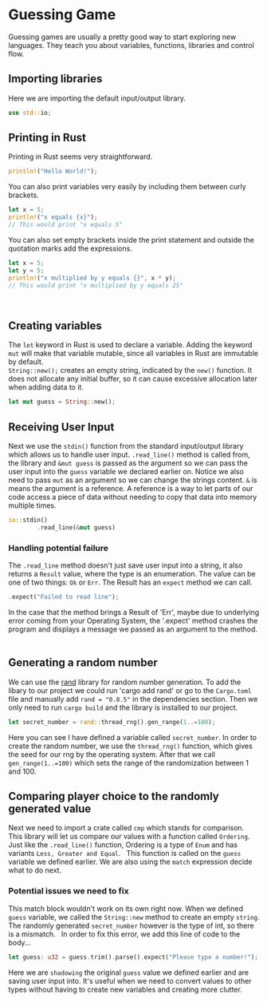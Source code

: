 # Guessing Game
Guessing games are usually a pretty good way to start exploring new languages. They teach you about variables, functions, libraries and control flow.

## Importing libraries
Here we are importing the default input/output library.
``` Rust
use std::io;
```

## Printing in Rust
Printing in Rust seems very straightforward.
``` Rust
println!("Hello World!");
```
You can also print variables very easily by including them between curly brackets.
``` Rust
let x = 5;
println!("x equals {x}"); 
// This would print "x equals 5"
``` 
You can also set empty brackets inside the print statement and outside the quotation marks
add the expressions.
``` Rust
let x = 5;
let y = 5;
println!("x multiplied by y equals {}", x * y);
// This would print "x multiplied by y equals 25"
```
&nbsp;
## Creating variables
The `let` keyword in Rust is used to declare a variable. Adding the keyword `mut` will make that variable mutable, since all variables in Rust are immutable by default. <br>
`String::new();` creates an empty string, indicated by the `new()` function. It does not allocate any initial buffer, so it can cause excessive allocation later when adding data to it.
``` Rust
let mut guess = String::new();
```

## Receiving User Input 
Next we use the `stdin()` function from the standard input/output library which allows us to handle user input. `.read_line()` method is called from, the library and `&mut guess` is passed as the argument so we can pass the user input into the `guess` variable we declared earlier on. Notice we also need to pass `mut` as an argument so we can change the strings content.
`&` is means the argument is a reference. A reference is a way to let parts of our code access a piece of data without needing to copy that data into memory multiple times.
``` Rust
io::stdin()
        .read_line(&mut guess)
```

### Handling potential failure
The `.read_line` method doesn't just save user input into a string, it also returns a `Result` value, where the type is an enumeration. The value can be one of two things: `Ok` or `Err`. The Result has an `expect` method we can call.
``` Rust
.expect("Failed to read line");
```
In the case that the method brings a Result of 'Err', maybe due to underlying error coming from your Operating System, the '.expect' method crashes the program and displays a message we passed as an argument to the method.
&nbsp;
## Generating a random number
We can use the [rand](https://crates.io/crates/rand) library for random number generation.
To add the libary to our project we could run 'cargo add rand' or go to the `Cargo.toml` file and manually add `rand = "0.8.5"` in the dependencies section. Then we only need to run `cargo build` and the library is installed to our project.
&nbsp;
``` Rust
let secret_number = rand::thread_rng().gen_range(1..=100);
```
Here you can see I have defined a variable called `secret_number`. In order to create the random number, we use the `thread_rng()` function, which gives the seed for our rng by the operating system. After that we call `gen_range(1..=100)` which sets the range of the randomization between 1 and 100.
&nbsp;
## Comparing player choice to the randomly generated value
Next we need to import a crate called `cmp` which stands for comparison. This library will let us compare our values with a function called `Ordering`. Just like the `.read_line()` function, Ordering is a type of `Enum` and has variants `Less, Greater and Equal`.
&nbsp;
This function is called on the `guess` variable we defined earlier. We are also using the `match` expression decide what to do next.
&nbsp;
### Potential issues we need to fix
This match block wouldn't work on its own right now. When we defined `guess` variable, we called the `String::new` method to create an empty `string`. The randomly generated `secret_number` however is the type of int, so there is a mismatch.
&nbsp;
In order to fix this error, we add this line of code to the body...
``` Rust
let guess: u32 = guess.trim().parse().expect("Please type a number!");
```
Here we are `shadowing` the original `guess` value we defined earlier and are saving user input into. It's useful when we need to convert values to other types without having to create new variables and creating more clutter.
